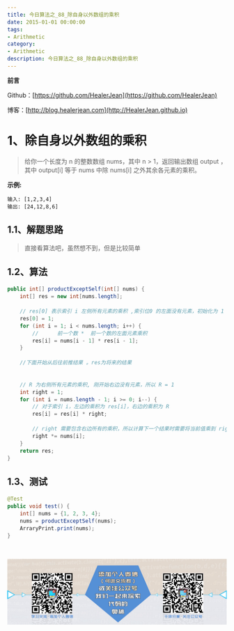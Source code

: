 ```yaml
---
title: 今日算法之_88_除自身以外数组的乘积
date: 2015-01-01 00:00:00
tags: 
- Arithmetic
category: 
- Arithmetic
description: 今日算法之_88_除自身以外数组的乘积
---
```


**前言**     

 Github：[https://github.com/HealerJean](https://github.com/HealerJean)         

 博客：[http://blog.healerjean.com](http://HealerJean.github.io)          



# 1、除自身以外数组的乘积
> 给你一个长度为 n 的整数数组 nums，其中 n > 1，返回输出数组 output ，其中 output[i] 等于 nums 中除 nums[i] 之外其余各元素的乘积。



  **示例:**

```
输入: [1,2,3,4]
输出: [24,12,8,6]
```



## 1.1、解题思路 

> 直接看算法吧，虽然想不到，但是比较简单



## 1.2、算法

```java
public int[] productExceptSelf(int[] nums) {
    int[] res = new int[nums.length];

    // res[0] 表示索引 i 左侧所有元素的乘积 ,索引位0 的左面没有元素，初始化为 1
    res[0] = 1;
    for (int i = 1; i < nums.length; i++) {
        //      前一个数 *  前一个数的左面元素乘积
        res[i] = nums[i - 1] * res[i - 1];
    }

    //下面开始从后往前推结果 。res为将来的结果


    // R 为右侧所有元素的乘积, 刚开始右边没有元素，所以 R = 1
    int right = 1;
    for (int i = nums.length - 1; i >= 0; i--) {
        // 对于索引 i，左边的乘积为 res[i]，右边的乘积为 R
        res[i] = res[i] * right;

        // right 需要包含右边所有的乘积，所以计算下一个结果时需要将当前值乘到 right 上
        right *= nums[i];
    }
    return res;
}
```




## 1.3、测试 

```java
@Test
public void test() {
    int[] nums = {1, 2, 3, 4};
    nums = productExceptSelf(nums);
    ArraryPrint.print(nums);
}
```



​          

![ContactAuthor](https://raw.githubusercontent.com/HealerJean/HealerJean.github.io/master/assets/img/artical_bottom.jpg)



<link rel="stylesheet" href="https://unpkg.com/gitalk/dist/gitalk.css">

<script src="https://unpkg.com/gitalk@latest/dist/gitalk.min.js"></script> 
<div id="gitalk-container"></div>    
 <script type="text/javascript">
    var gitalk = new Gitalk({
		clientID: `1d164cd85549874d0e3a`,
		clientSecret: `527c3d223d1e6608953e835b547061037d140355`,
		repo: `HealerJean.github.io`,
		owner: 'HealerJean',
		admin: ['HealerJean'],
		id: 'DUS95f7yXvZIwP8M',
    });
    gitalk.render('gitalk-container');
</script> 

